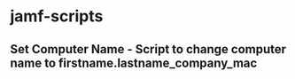 # jamf-scripts

## Set Computer Name - Script to change computer name to firstname.lastname_company_mac
